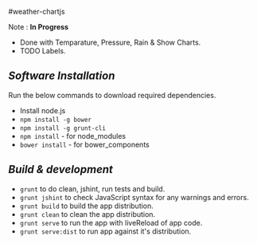 #weather-chartjs

Note :  **In Progress**
* Done with Temparature, Pressure, Rain & Show Charts.
* TODO Labels.

## _Software Installation_

Run the below commands to download required dependencies.

* Install node.js
* `npm install -g bower`
* `npm install -g grunt-cli`
* `npm install`  - for node_modules
* `bower install` - for bower_components

## _Build & development_

* `grunt` to do clean, jshint, run tests and build.
* `grunt jshint` to check JavaScript syntax for any warnings and errors. 
* `grunt build` to build the app distribution.
* `grunt clean` to clean the app distribution.
* `grunt serve` to run the app with liveReload of app code.
* `grunt serve:dist` to run app against it's distribution.
